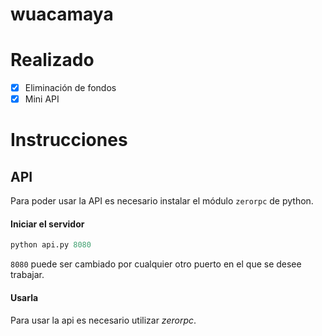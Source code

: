# wuacamaya

# Realizado
- [x] Eliminación de fondos
- [x] Mini API

# Instrucciones

## API
Para poder usar la API es necesario instalar el módulo `zerorpc` de python.

#### Iniciar el servidor
```python
python api.py 8080
```
`8080` puede ser cambiado por cualquier otro puerto en el que se desee trabajar.

#### Usarla
Para usar la api es necesario utilizar _zerorpc_.
